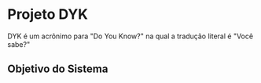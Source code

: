# Projeto DYK

DYK é um acrônimo para "Do You Know?" na qual a tradução literal é "Você sabe?"

## Objetivo do Sistema
